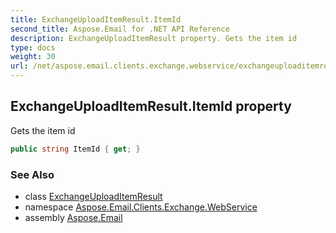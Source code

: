 ```yaml
---
title: ExchangeUploadItemResult.ItemId
second_title: Aspose.Email for .NET API Reference
description: ExchangeUploadItemResult property. Gets the item id
type: docs
weight: 30
url: /net/aspose.email.clients.exchange.webservice/exchangeuploaditemresult/itemid/
---
```

## ExchangeUploadItemResult.ItemId property

Gets the item id

```csharp
public string ItemId { get; }
```

### See Also

* class [ExchangeUploadItemResult](../)
* namespace [Aspose.Email.Clients.Exchange.WebService](../../exchangeuploaditemresult/)
* assembly [Aspose.Email](../../../)


